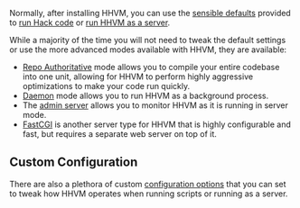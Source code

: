 Normally, after installing HHVM, you can use the [sensible defaults](../basic-usage/introduction.md) provided to [run Hack code](../basic-usage/command-line.md) or [run HHVM as a server](../basic-usage/server.md).

While a majority of the time you will not need to tweak the default settings or use the more advanced modes available with HHVM, they are available:

* [Repo Authoritative](./repo-authoritative.md) mode allows you to compile your entire codebase into one unit, allowing for HHVM to perform highly aggressive optimizations to make your code run quickly.
* [Daemon](./daemon.md) mode allows you to run HHVM as a background process.
* The [admin server](./admin-server.md) allows you to monitor HHVM as it is running in server mode.
* [FastCGI](/hhvm/advanced-usage/fastCGI) is another server type for HHVM that is highly configurable and fast, but requires a separate web server on top of it.

## Custom Configuration

There are also a plethora of custom [configuration options](../configuration/introduction.md) that you can set to tweak how HHVM operates when running scripts or running as a server.
